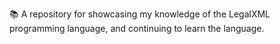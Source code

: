 📚️ A repository for showcasing my knowledge of the LegalXML programming language, and continuing to learn the language.
